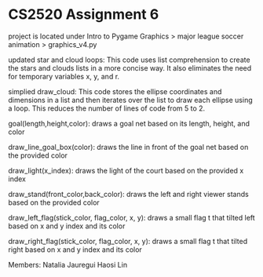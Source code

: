 # CS2520 Assignment 6
project is located under Intro to Pygame Graphics > major league soccer animation > graphics_v4.py

updated star and cloud loops:
  This code uses list comprehension to create the stars and clouds lists in a more concise way. It also eliminates the need for temporary variables x, y, and r.

simplied draw_cloud:
  This code stores the ellipse coordinates and dimensions in a list and then iterates over the list to draw each ellipse using a loop. This reduces the number of lines of code from 5 to 2.
 
goal(length,height,color): draws a goal net based on its length, height, and color

draw_line_goal_box(color): draws the line in front of the goal net based on the provided color
	
draw_light(x_index): draws the light of the court based on the provided x index


draw_stand(front_color,back_color): draws the left and right viewer stands based on the provided color

draw_left_flag(stick_color, flag_color, x, y): draws a small flag t that tilted left based on x and y index and its color
	
draw_right_flag(stick_color, flag_color, x, y): draws a small flag t that tilted right based on x and y index and its color


Members:
Natalia Jauregui
Haosi Lin
